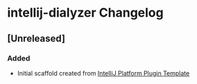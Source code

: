 <!-- Keep a Changelog guide -> https://keepachangelog.com -->

# intellij-dialyzer Changelog

## [Unreleased]
### Added
- Initial scaffold created from [IntelliJ Platform Plugin Template](https://github.com/JetBrains/intellij-platform-plugin-template)
